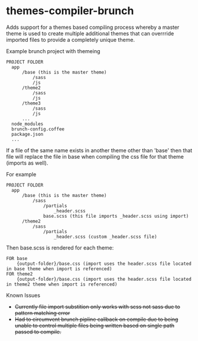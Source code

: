 # themes-compiler-brunch

Adds support for a themes based compiling process whereby a master theme is used to create multiple additional themes that can overrride imported files to provide a completely unique theme.

Example brunch project with themeing

    PROJECT FOLDER  
      app  
          /base (this is the master theme)
              /sass
              /js
          /theme2   
              /sass
              /js
          /theme3
              /sass
              /js
          ...  
      node_modules  
      brunch-config.coffee  
      package.json  
      ...  

If a file of the same name exists in another theme other than 'base' then that file will replace the file in base when compiling the css file for that theme (imports as well).

For example

    PROJECT FOLDER  
      app  
          /base (this is the master theme)
              /sass  
                  /partials
                      _header.scss  
                  base.scss (this file imports _header.scss using import) 
          /theme2 
              /sass  
                  /partials
                      _header.scss (custom _header.scss file)

Then base.scss is rendered for each theme:  

    FOR base 
        {output-folder}/base.css (import uses the header.scss file located in base theme when import is referenced) 
    FOR theme2  
        {output-folder}/base.css (import uses the header.scss file located in theme2 theme when import is referenced)  

Known Issues  
+ ~~Currently file import substition only works with scss not sass due to pattern matching error~~
+ ~~Had to circumvent brunch pipline callback on compile due to being unable to control multiple files being written based on single path passed to compile.~~
